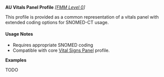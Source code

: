 **AU Vitals Panel Profile** *[[FMM Level 0](guidance.html)]*

This profile is provided as a common representation of a vitals panel with extended coding options for SNOMED-CT usage.

#### Usage Notes
* Requires appropriate SNOMED coding
* Compatible with core [Vital Signs Panel](http://hl7.org/fhir/StructureDefinition/vitalspanel) profile.

**Examples**

TODO